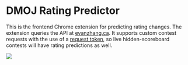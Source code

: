 # DMOJ Rating Predictor

This is the frontend Chrome extension for predicting rating changes. The extension queries the API at [evanzhang.ca](https://evanzhang.ca/rating/). It supports custom contest requests with the use of a [request token](https://evanzhang.ca/rating/custom/help/#request-tokens), so live hidden-scoreboard contests will have rating predictions as well.

![](https://evanzhang.ca/assets/predictor/chrome-extension.png)
